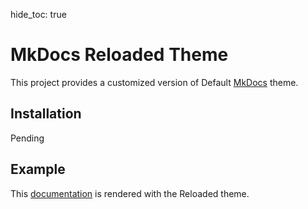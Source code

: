 hide_toc: true

# MkDocs Reloaded Theme

This project provides a customized version of Default [MkDocs] theme.

## Installation

Pending

## Example

This [documentation] is rendered with the Reloaded theme.

[Mkdocs]: http://www.mkdocs.org
[mkdocs.yml]: http://www.mkdocs.org/user-guide/configuration/
[theme]: http://www.mkdocs.org/user-guide/configuration/#theme
[documentation]: http://mkdocs.github.io/mkdocs-bootstrap/
